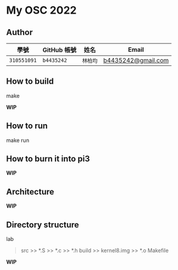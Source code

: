 # My OSC 2022

## Author

| 學號 | GitHub 帳號 | 姓名 | Email |
| --- | ----------- | --- | --- |
|`310551091`| `b4435242` | `林柏均` | b4435242@gmail.com |

## How to build

make

**WIP**

## How to run

make run

## How to burn it into pi3

**WIP**

## Architecture

**WIP**

## Directory structure

lab
  > src
    >> *.S
    >> *.c
    >> *.h
  > build
    >> kernel8.img
    >> *.o
  > Makefile

**WIP**
